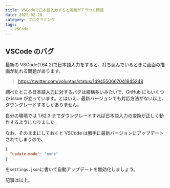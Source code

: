 ```yaml
---
title: VSCodeで日本語入力すると画面がチラつく問題
date: 2022-02-28
category: プログラミング
tags:
  - VSCode
---
```


## VSCode のバグ

最新の VSCode(1.64.2)で日本語入力をすると、打ち込んでいるときに画面の描画が乱れる問題があります。

> https://twitter.com/voluntas/status/1494550667041845248

調べたところ日本語入力に対するバグは結構多いみたいで、GitHub にもいくつか issue が立っています。とはいえ、最新バージョンでも対応方法がない以上、ダウングレードするしかありません。

自分の環境では 1.62.3 までダウングレードすれば日本語入力の変換が正しく動作するようになりました。

なお、そのままにしておくと VSCode は勝手に最新バージョンにアップデートされてしまうので、

```json
{
  "update.mode": "none"
}
```

を`settings.json`に書いて自動アップデートを無効化しましょう。

記事は以上。
